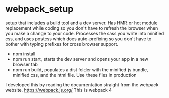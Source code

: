 # webpack_setup
setup that includes a build tool and a dev server. Has HMR or hot module replacement while coding so you don't have to refresh the browser when you make a change to your code. Processes the sass you write into minified css, and uses postcss which does auto-prefixing so you don't have to bother with typing prefixes for cross browser support.

* npm install
* npm run start, starts the dev server and opens your app in a new browser tab
* npm run build, populates a dist folder with the minified js bundle, minified css, and the html file. Use these files in production

I developed this by reading the documentation straight from the webpack website. https://webpack.js.org/
This is webpack 4
